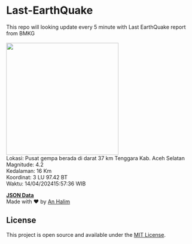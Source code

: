 # Last-EarthQuake
This repo will looking update every 5 minute with Last EarthQuake report from BMKG
<br>
<br>
<img src="https://static.bmkg.go.id/20240414155736.mmi.jpg" width="300"/>
<br>
Lokasi: Pusat gempa berada di darat 37 km Tenggara Kab. Aceh Selatan <br>
Magnitude: 4.2 <br>
Kedalaman: 16 Km <br>
Koordinat: 3 LU 97.42 BT <br>
Waktu: 14/04/202415:57:36 WIB <br>

<a href="./data/data.json">**JSON Data**</a>
<br>
Made with ❤️ by <a href="https://github.com/an-halim">An Halim</a>
## License

This project is open source and available under the [MIT License](LICENSE).
